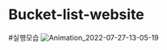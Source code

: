 # Bucket-list-website
#실행모습
![Animation_2022-07-27-13-05-19](https://user-images.githubusercontent.com/67679972/181158731-d5e7e48f-1bec-4c8d-a660-4a83fdffaa55.gif)
